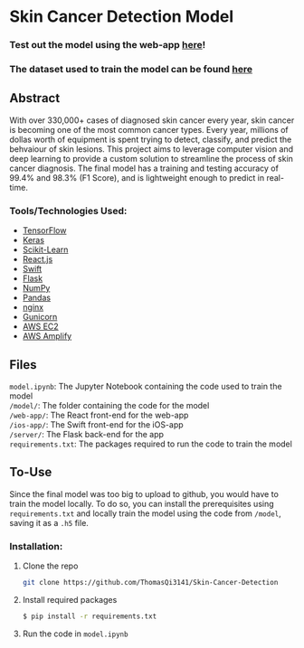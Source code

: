 # Skin Cancer Detection Model

### Test out the model using the web-app <a href="https://prod.d2sxo0mkrus18x.amplifyapp.com/" target=”_blank”>here</a>!

### The dataset used to train the model can be found <a href="https://www.kaggle.com/datasets/kmader/skin-cancer-mnist-ham10000" target=”_blank”>here</a>

## Abstract

With over 330,000+ cases of diagnosed skin cancer every year, skin cancer is becoming one of the most common cancer types. Every year, millions of dollas worth of equipment is spent trying to detect, classify, and predict the behvaiour of skin lesions. This project aims to leverage computer vision and deep learning to provide a custom solution to streamline the process of skin cancer diagnosis. The final model has a training and testing accuracy of 99.4% and 98.3% (F1 Score), and is lightweight enough to predict in real-time. 

### Tools/Technologies Used:
<ul>
  <li><a href="https://www.tensorflow.org/">TensorFlow</a></li>
  <li><a href="https://keras.io/">Keras</a></li>
  <li><a href="https://scikit-learn.org/stable/">Scikit-Learn</a></li>
  <li><a href="https://react.dev/">React.js</a></li>
  <li><a href="https://developer.apple.com/swift/">Swift</a></li>
  <li><a href="https://flask.palletsprojects.com/en/3.0.x/">Flask</a></li>
  <li><a href="https://numpy.org/">NumPy</a></li>
  <li><a href="https://pandas.pydata.org/">Pandas</a></li>
  <li><a href="https://nginx.org/en/">nginx</a></li>
  <li><a href="https://gunicorn.org/">Gunicorn</a></li>
  <li><a href="https://aws.amazon.com/ec2/">AWS EC2</a></li>
  <li><a href="https://aws.amazon.com/amplify" target="_blank">AWS Amplify</a></li>
</ul>

## Files
`model.ipynb`: The Jupyter Notebook containing the code used to train the model <br />
`/model/`: The folder containing the code for the model <br />
`/web-app/`: The React front-end for the web-app <br />
`/ios-app/`: The Swift front-end for the iOS-app <br />
`/server/`: The Flask back-end for the app <br />
`requirements.txt`: The packages required to run the code to train the model<br />


## To-Use
Since the final model was too big to upload to github, you would have to train the model locally. To do so, you can install the prerequisites using `requirements.txt` and locally train the model using the code from `/model`, saving it as a `.h5` file. 

### Installation:

1. Clone the repo
   ```sh
   git clone https://github.com/ThomasQi3141/Skin-Cancer-Detection
   ```
2. Install required packages
   ```sh
   $ pip install -r requirements.txt
   ```
3. Run the code in `model.ipynb`


